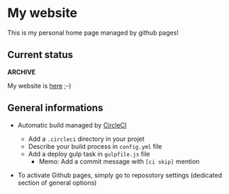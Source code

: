# My website

This is my personal home page managed by github pages!

## Current status

**ARCHIVE**

My website is [here](https://github.com/epatrizio/epatrizio.github.io) ;-)

## General informations

* Automatic build managed by [CircleCI](https://circleci.com)
    * Add a `.circleci` directory in your projet
    * Describe your build process in `config.yml` file
    * Add a deploy gulp task in `gulpfile.js` file
        * Memo: Add a commit message with `[ci skip]` mention

* To activate Github pages, simply go to reposotory settings (dedicated section of general options)